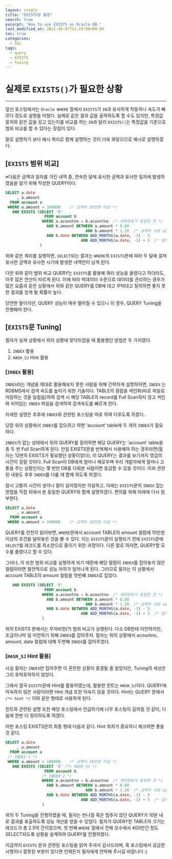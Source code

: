 ```yaml
---
layout: single
title: "EXISTS문 활용"
search: true
excerpt: "How to use EXISTS on Oracle DB."
last_modified_at: 2021-09-07T11:29:00+09:00
toc: true
categories:
  - SQL
tags:
  - query
  - EXISTS
  - Tuning
---
```

# 실제로 `EXISTS()`가 필요한 상황

--------------------------------------------------------------------------------------------

앞선 포스팅에서는 `Oracle WHERE` 절에서 `EXISTS`가 `IN`과 유사하게 작동하나 속도가 빠르다 정도로 설명을 마쳤다.
실제로 같은 결과 값을 출력하도록 할 수도 있지만, 특정값 뭉치와 같은 값을 갖고 있는지를 비교를 하는 `IN`과 달리 `EXISTS()`는 특정값을 기준으로 범위 비교를 할 수 있다는 장점이 있다.

말로 설명하기 보다 예시 쿼리로 함께 설명하는 것이 더욱 와닿으므로 예시로 설명하겠다.

## [`EXISTS` 범위 비교]

※다음은 금액과 일자를 가진 내역 중, 연속한 달에 유사한 금액과 유사한 일자에 발생하였음을 알기 위해 작성한 QUERY이다.

```sql
SELECT a.date
     , a.amount
  FROM account a
 WHERE a.amount > 100000    /* 금액이 10만원 이상 */
   AND EXISTS (SELECT 'X'
                 FROM account b
                WHERE a.acountno = b.acountno  /* 계좌번호가 동일한 것 */
                  AND b.amount BETWEEN a.amount * 0.80
                                   AND b.amount * 1.20  /* 금액이 서로 ±20% 차이 */
                  AND b.date BETWEEN ADD_MONTHS(a.date, -1) - 5
                                 AND ADD_MONTHS(a.date, -1) + 5  /* 일자가 서로 ±5일 차이 */
               )
```

위와 같은 쿼리를 실행하면, `SELECT`되는 결과는 `WHERE`의 `EXISTS`문에 따라 두 달에 걸쳐 유사한 금액과 유사한 시기에 발생한 내역만이 남게 된다.

다만 위와 같이 범위 비교 QUERY는 `EXISTS`를 활용해 쿼리 성능을 올렸다고 하더라도, 아주 많은 연산이 따르게 된다. 이에 따라 빅데이터 수준으로 데이터를 관리하는 경우가 많은 요즘과 같은 상황에서 위와 같은 QUERY를 DB에 대고 무턱대고 질의하면 좋지 못한 결과를 얻게 될 확률이 높다.

당연한 말이지만, QUERY 성능이 매우 떨어질 수 있으니 이 경우, QUERY Tuning을 진행해야 한다.

## [`EXISTS`문 Tuning]

필자가 실제 상황에서 위의 상황에 맞닥뜨렸을 때 활용했던 방법은 두 가지였다.

1. `INDEX` 활용
2. `HASH_SJ` Hint 활용

### [`INDEX` 활용]

`INDEX`라는 개념을 제대로 활용해보지 못한 사람을 위해 간략하게 설명하자면, `INDEX` 는 RDBMS에서 검색 속도를 높이기 위한 기술이다. TABLE의 컬럼을 색인화(따로 파일로 저장하는 것을 일컬음)하여 검색 시 해당 TABLE의 record를 Full Scan하지 않고 색인화 되어있는 `INDEX` 파일을 검색하여 검색속도를 빠르게 한다.

자세한 설명은 추후에 `INDEX`와 관련된 포스팅을 따로 하여 다루도록 하겠다.

당장 위의 상황에서 `INDEX`를 잡으려고 하면 'account' table에 두 개의 `INDEX`가 필요하다.

`INDEX`가 없는 상태에서 위의 QUERY를 질의하면 해당 QUERY는 'account' table을 총 두 번 Full Scan하게 된다. 만일 EXISTS문을 반복해서 사용해야 하는 경우라면(필자는 12번의 EXISTS가 필요했던 상황이었다), 이 QUERY는 결과를 보기까지 영겁의 시간이 걸릴 것이다. Full Scan이 DB에게 얼마나 해로우며 우리 개발자에게 얼마나 고통을 주는 상황인지는 몇 번만 DB를 다뤄본 사람이면 동감할 수 있을 것이다. 이와 관련된 내용도 추후 `INDEX`를 다룰 때 함께 하도록 하겠다.

잠시 고통의 시간이 생각나 말이 길어졌지만 각설하고, 아래는 `EXISTS`문의 `INDEX` 잡는 방법을 직접 위에서 본 동일한 QUERY와 함께 설명하겠다. 편의를 위해 아래에 다시 첨부한다.

```sql
SELECT a.date
     , a.amount
  FROM account a
 WHERE a.amount > 100000    /* 금액이 10만원 이상 */
```

QUERY를 천천히 읽어보면, `WHERE`문에서 account TABLE의 amount 컬럼에 10만원 이상의 조건을 달아놓은 것을 볼 수 있다. 이는 `EXISTS`문이 실행되기 전에 `EXISTS`문에 `SELECT`될 레코드를 최소한으로 줄이기 위한 과정이다. 다른 말로 하자면, QUERY할 모수를 줄였다고 할 수 있다.

그러나, 이 또한 범위 비교를 실행하게 되기 때문에 해당 컬럼이 `INDEX`를 잡아놓지 않은 컬럼이라면 필연적으로 성능 저하가 일어나게 된다. 그러므로 필자는 이 상황에서 account TABLE의 amount 컬럼을 첫번째 `INDEX`로 잡았다.

```sql
   AND EXISTS (SELECT 'X'
                 FROM account b
                WHERE a.acountno = b.acountno  /* 계좌번호가 동일한 것 */
                  AND b.amount BETWEEN a.amount * 0.80
                                   AND b.amount * 1.20  /* 금액이 서로 ±20% 차이 */
                  AND b.date BETWEEN ADD_MONTHS(a.date, -1) - 5
                                 AND ADD_MONTHS(a.date, -1) + 5  /* 일자가 서로 ±5일 차이 */
                )
```

위의 EXISTS 문에서는 무자비한(?) 범위 비교가 실행된다. 다소 DB한테 미안하지만, 조금이나마 덜 미안하기 위해 `INDEX`를 잡아주자. 필자는 위의 상황에서 acountno, amount, date 컬럼에 대해 두번째 `INDEX`를 잡아주었다.

### [`HASH_SJ` Hint 활용]

사실 필자는 `INDEX`만 잡아주면 이 혼란한 상황이 종결될 줄 알았지만, Tuning의 세상은 그리 호락호락하지 않았다.

그래서 결국 `EXISTS`문에 Hint를 활용하였는데, 활용한 힌트는 `HASH_SJ`이다. QUERY에 익숙하지 않은 사람이라면 Hint 개념 또한 익숙지 않을 것이다. Hint는 QUERY 문에서 `/*+ hint */` 이와 같은 형태로 사용하게 된다.

힌트와 관련된 설명 또한 해당 포스팅에서 언급하기에 너무 포스팅이 길어질 것 같아, 다음에 한번 더 정리하도록 하겠다.

이번 포스팅 EXISTS문의 최종 형태 다음과 같다. Hint 위치가 중요하니 체크하면 좋을 것 같다.

```sql
SELECT a.date
     , a.amount
  FROM account a
 /* INDEX 1 */
 WHERE a.amount > 100000    /* 금액이 10만원 이상 */
   AND EXISTS (SELECT 'X' /*+ HASH_SJ */
                 FROM account b
                /* INDEX 2 */
                WHERE a.acountno = b.acountno  /* 계좌번호가 동일한 것 */
                  AND b.amount BETWEEN a.amount * 0.80
                                   AND b.amount * 1.20  /* 금액이 서로 ±20% 차이 */
                  AND b.date BETWEEN ADD_MONTHS(a.date, -1) - 5
                                 AND ADD_MONTHS(a.date, -1) + 5  /* 일자가 서로 ±5일 차이 */
                )
```

위의 두 Tuning을 진행하였을 때, 필자는 반나절 혹은 멈추지 않던 QUERY가 10분 내로 결과를 표출하도록 성능 개선을 얻을 수 있었다. 필자가 QUERY한 TABLE의 크기는 레코드가 총 2.5억 건이었으며, 첫 번째 `WHERE` 절에서 전체 모수에서 400만건 정도 SELECT되도록 상황을 설계하여 QUERY를 진행하였다.

지금까지 `EXISTS` 문과 관련된 포스팅을 읽어 주셔서 감사드리며, 혹 포스팅에서 궁금한 사항이나 잘못된 부분이 있다면 언제든지 필자에게 연락해 주시길 바랍니다 :)
